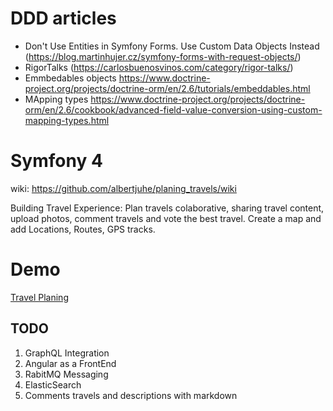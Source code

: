 # DDD articles
* Don't Use Entities in Symfony Forms. Use Custom Data Objects Instead (https://blog.martinhujer.cz/symfony-forms-with-request-objects/)
* RigorTalks (https://carlosbuenosvinos.com/category/rigor-talks/)
* Emmbedables objects https://www.doctrine-project.org/projects/doctrine-orm/en/2.6/tutorials/embeddables.html
* MApping types https://www.doctrine-project.org/projects/doctrine-orm/en/2.6/cookbook/advanced-field-value-conversion-using-custom-mapping-types.html
# Symfony 4
wiki: https://github.com/albertjuhe/planing_travels/wiki

Building Travel Experience: Plan travels colaborative, sharing travel content, upload photos, comment travels and vote the best travel.
Create a map and add Locations, Routes, GPS tracks.

# Demo
[Travel Planing](http://35.167.24.186/travelexperience/web/app.php/)

## TODO
1) GraphQL Integration
1) Angular as a FrontEnd
1) RabitMQ Messaging
1) ElasticSearch
1) Comments travels and descriptions with markdown



